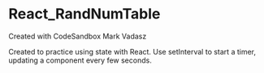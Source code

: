 # React_RandNumTable
Created with CodeSandbox
Mark Vadasz

Created to practice using state with React. Use setInterval to start a timer, updating a component every few seconds.
